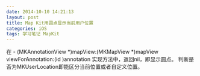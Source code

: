 ```yaml
---
date: 2014-10-10 14:21:13
layout: post
title: Map Kit用圆点显示当前用户位置
categories: iOS
tags: 学习笔记 MapKit
---
```


在
    - (MKAnnotationView *)mapView:(MKMapView *)mapView viewForAnnotation:(id <MKAnnotation>)annotation
实现方法中，返回nil，即显示圆点。
判断是否为MKUserLocation即能区分当前位置或者自定义位置。